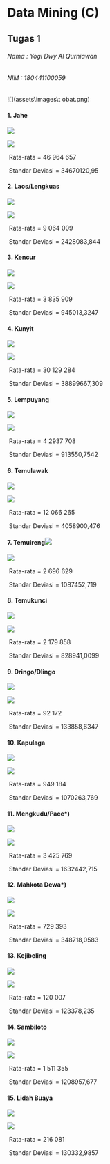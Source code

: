 # Data Mining (C)

## Tugas 1

###### Nama  : Yogi Dwy Al Qurniawan

###### NIM     : 180441100059

![](assets\images\t obat.png)

[Sumber : ]: https://jatim.bps.go.id/statictable/2018/02/08/887/produksi-tanaman-obat-di-jawa-timur-kg-2009-2016.html	"BPS Propinsi Jawa Timur"

#### 1. Jahe

![](assets\images\21.png)

![](assets\images\1Jahe.png)

​        Rata-rata =   46 964 657 

​        Standar Deviasi = 34670120,95

#### 2. Laos/Lengkuas

![](assets\images\22.png)

![](assets\images\2.png)

​        Rata-rata =     9 064 009  

​        Standar Deviasi = 2428083,844

#### 3. Kencur

![](assets\images\23.png)

![](assets\images\3.png)

​        Rata-rata =   3 835 909 

​        Standar Deviasi = 945013,3247

#### 4. Kunyit

![](assets\images\24.png)

![](assets\images\4.png)

​        Rata-rata =     30 129 284 

​        Standar Deviasi = 38899667,309

#### 5. Lempuyang

![](assets\images\25.png)

![](assets\images\5.png)

​        Rata-rata =   4  2937 708 

​        Standar Deviasi = 913550,7542

#### 6. Temulawak

![](assets\images\26.png)

![](assets\images\6.png)

​        Rata-rata =    12 066 265  

​        Standar Deviasi = 4058900,476

#### 7. Temuireng![](assets\images\27.png)

![](assets\images\7.png)

​        Rata-rata =   2 696 629 

​        Standar Deviasi = 1087452,719

#### 8. Temukunci

![](assets\images\28.png)

![](assets\images\8.png)

​        Rata-rata =     2 179 858 

​        Standar Deviasi = 828941,0099

#### 9. Dringo/Dlingo

![](assets\images\29.png)

![](assets\images\9.png)

​        Rata-rata =    92 172 

​        Standar Deviasi = 133858,6347

#### 10. Kapulaga

![](assets\images\30.png)

![](assets\images\10.png)

​        Rata-rata =     949 184 

​        Standar Deviasi = 1070263,769

#### 11. Mengkudu/Pace*)

![](assets\images\31.png)

![](assets\images\11.png)

​        Rata-rata =     3 425 769 

​        Standar Deviasi = 1632442,715

#### 12. Mahkota Dewa*)

![](assets\images\32.png)

![](assets\images\12.png)

​        Rata-rata =     729 393  

​        Standar Deviasi = 348718,0583

#### 13. Kejibeling

![](assets\images\33.png)

![](assets\images\13.png)

​        Rata-rata =     120 007  

​        Standar Deviasi = 123378,235

#### 14. Sambiloto

![](assets\images\34.png)

![](assets\images\14.png)

​        Rata-rata =         1 511 355    

​        Standar Deviasi = 1208957,677

#### 15. Lidah Buaya

![](assets\images\35.png)

![](assets\images\15.png)

​        Rata-rata =         216 081   

​        Standar Deviasi = 130332,9857



